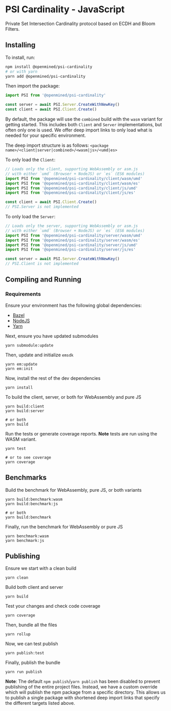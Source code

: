 # PSI Cardinality - JavaScript

Private Set Intersection Cardinality protocol based on ECDH and Bloom Filters.

## Installing

To install, run:

```bash
npm install @openmined/psi-cardinality
# or with yarn
yarn add @openmined/psi-cardinality
```

Then import the package:

```javascript
import PSI from '@openmined/psi-cardinality'

const server = await PSI.Server.CreateWithNewKey()
const client = await PSI.Client.Create()
```

By default, the package will use the `combined` build with the `wasm` variant for getting started.
This includes both `Client` and `Server` implementations, but often only one is used. We offer deep import
links to only load what is needed for your specific environment.

The deep import structure is as follows:
`<package name>/<client|server|combined>/<wasm|js>/<umd|es>`

To only load the `Client`:

```javascript
// Loads only the client, supporting WebAssembly or asm.js
// with either `umd` (Browser + NodeJS) or `es` (ES6 modules)
import PSI from '@openmined/psi-cardinality/client/wasm/umd'
import PSI from '@openmined/psi-cardinality/client/wasm/es'
import PSI from '@openmined/psi-cardinality/client/js/umd'
import PSI from '@openmined/psi-cardinality/client/js/es'

const client = await PSI.Client.Create()
// PSI.Server is not implemented
```

To only load the `Server`:

```javascript
// Loads only the server, supporting WebAssembly or asm.js
// with either `umd` (Browser + NodeJS) or `es` (ES6 modules)
import PSI from '@openmined/psi-cardinality/server/wasm/umd'
import PSI from '@openmined/psi-cardinality/server/wasm/es'
import PSI from '@openmined/psi-cardinality/server/js/umd'
import PSI from '@openmined/psi-cardinality/server/js/es'

const server = await PSI.Server.CreateWithNewKey()
// PSI.Client is not implemented
```

## Compiling and Running

### Requirements

Ensure your environment has the following global dependencies:

- [Bazel](https://bazel.build)
- [NodeJS](https://nodejs.org/en/)
- [Yarn](https://yarnpkg.com/)

Next, ensure you have updated submodules

```
yarn submodule:update
```

Then, update and initialize `emsdk`

```
yarn em:update
yarn em:init
```

Now, install the rest of the dev dependencies

```
yarn install
```

To build the client, server, or both for WebAssembly and pure JS

```
yarn build:client
yarn build:server

# or both
yarn build
```

Run the tests or generate coverage reports. **Note** tests are run using the WASM variant.

```
yarn test

# or to see coverage
yarn coverage
```

## Benchmarks

Build the benchmark for WebAssembly, pure JS, or both variants

```
yarn build:benchmark:wasm
yarn build:benchmark:js

# or both
yarn build:benchmark
```

Finally, run the benchmark for WebAssembly or pure JS

```
yarn benchmark:wasm
yarn benchmark:js
```

## Publishing

Ensure we start with a clean build

`yarn clean`

Build both client and server

`yarn build`

Test your changes and check code coverage

`yarn coverage`

Then, bundle all the files

`yarn rollup`

Now, we can test publish

`yarn publish:test`

Finally, publish the bundle

`yarn run publish`

**Note**: The default `npm publish`/`yarn publish` has been disabled to prevent publishing of the entire project files.
Instead, we have a custom override which will publish the npm package from a specific directory.
This allows us to publish a single package with shortened deep import links that specify the
different targets listed above.
